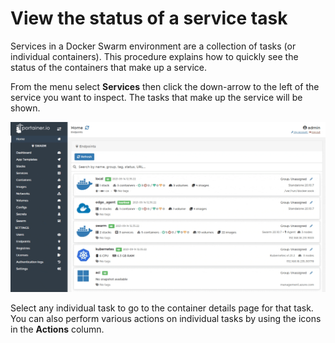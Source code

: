 # View the status of a service task

Services in a Docker Swarm environment are a collection of tasks \(or individual containers\). This procedure explains how to quickly see the status of the containers that make up a service.

From the menu select **Services** then click the down-arrow to the left of the service you want to inspect. The tasks that make up the service will be shown.

![](../../../.gitbook/assets/be-services-tasks-1.gif)

Select any individual task to go to the container details page for that task. You can also perform various actions on individual tasks by using the icons in the **Actions** column.

